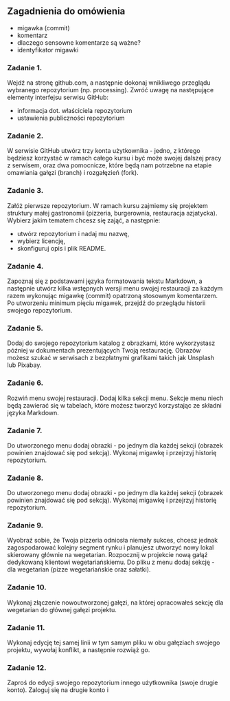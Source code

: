 
## Zagadnienia do omówienia
- migawka (commit)
- komentarz
- dlaczego sensowne komentarze są ważne?
- identyfikator migawki

### Zadanie 1. 
Wejdź na stronę github.com, a następnie dokonaj wnikliwego przeglądu wybranego repozytorium (np. processing). Zwróć uwagę na następujące elementy interfejsu serwisu GitHub:
- informacja dot. właściciela repozytorium
- ustawienia publiczności repozytorium

### Zadanie 2.
W serwisie GitHub utwórz trzy konta użytkownika - jedno, z którego będziesz korzystać w ramach całego kursu i być może swojej dalszej pracy z serwisem, oraz dwa pomocnicze, które będą nam potrzebne na etapie omawiania gałęzi (branch) i rozgałęzień (fork).

### Zadanie 3. 
Załóż pierwsze repozytorium. W ramach kursu zajmiemy się projektem struktury małej gastronomii (pizzeria, burgerownia, restauracja azjatycka). Wybierz jakim tematem chcesz się zająć, a następnie: 
- utwórz repozytorium i nadaj mu nazwę,
- wybierz licencję, 
- skonfiguruj opis i plik README.

### Zadanie 4.
Zapoznaj się z podstawami języka formatowania tekstu Markdown, a następnie utwórz kilka wstępnych wersji menu swojej restauracji za każdym razem wykonując migawkę (commit) opatrzoną stosownym komentarzem. Po utworzeniu minimum pięciu migawek, przejdź do przeglądu historii swojego repozytorium.

### Zadanie 5.
Dodaj do swojego repozytorium katalog z obrazkami, które wykorzystasz później w dokumentach prezentujących Twoją restaurację. Obrazów możesz szukać w serwisach z bezpłatnymi grafikami takich jak Unsplash lub Pixabay.

### Zadanie 6. 
Rozwiń menu swojej restauracji. Dodaj kilka sekcji menu. Sekcje menu niech będą zawierać się w tabelach, które możesz tworzyć korzystając ze składni języka Markdown.

### Zadanie 7.
Do utworzonego menu dodaj obrazki - po jednym dla każdej sekcji (obrazek powinien znajdować się pod sekcją). Wykonaj migawkę i przejrzyj historię repozytorium. 

### Zadanie 8.
Do utworzonego menu dodaj obrazki - po jednym dla każdej sekcji (obrazek powinien znajdować się pod sekcją). Wykonaj migawkę i przejrzyj historię repozytorium. 

### Zadanie 9.
Wyobraź sobie, że Twoja pizzeria odniosła niemały sukces, chcesz jednak zagospodarować kolejny segment rynku i planujesz utworzyć nowy lokal skierowany głównie na wegetarian. 
Rozpocznij w projekcie nową gałąź dedykowaną klientowi wegetariańskiemu. Do pliku z menu dodaj sekcję - dla wegetarian (pizze wegetariańskie oraz sałatki). 

### Zadanie 10.
Wykonaj złączenie nowoutworzonej gałęzi, na której opracowałeś sekcję dla wegetarian do głównej gałęzi projektu. 

### Zadanie 11.
Wykonaj edycję tej samej linii w tym samym pliku w obu gałęziach swojego projektu, wywołaj konflikt, a następnie rozwiąż go. 

### Zadanie 12.
Zaproś do edycji swojego repozytorium innego użytkownika (swoje drugie konto). Zaloguj się na drugie konto i 


